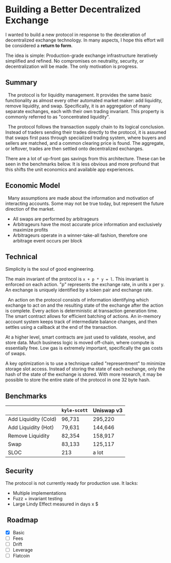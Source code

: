 # Building a Better Decentralized Exchange

I wanted to build a new protocol in response to the deceleration of decentralized exchange technology. In many aspects, I hope this effort will be considered a **return to form**.

The idea is simple: Production-grade exchange infrastructure iteratively simplified and refined. No compromises on neutrality, security, or decentralization will be made. The only motivation is progress.

## Summary

  The protocol is for liquidity management. It provides the same basic functionality as almost every other automated market maker: add liquidity, remove liquidity, and swap. Specifically, it is an aggregation of many separate exchanges, each with their own trading invariant. This property is commonly referred to as "concentrated liquidity".

   The protocol follows the transaction supply chain to its logical conclusion. Instead of traders sending their trades directly to the protocol, it is assumed that swaps first pass through specialized trading system, where buyers and sellers are matched, and a common clearing price is found. The aggregate, or leftover, trades are then settled onto decentralized exchanges.  

There are a lot of up-front gas savings from this architecture. These can be seen in the benchmarks below. It is less obvious and more profound that this shifts the unit economics and available app experiences. 

## Economic Model

  Many assumptions are made about the information and motivation of interacting accounts. Some may not be true today, but represent the future direction of the market.

- All swaps are performed by arbitrageurs 
- Arbitrageurs have the most accurate price information and exclusively maximize profits
- Arbitrageurs operate in a winner-take-all fashion, therefore one arbitrage event occurs per block 

## Technical

Simplicity is the soul of good engineering. 

The main invariant of the protocol is `x + p * y = l`. This invariant is enforced on each action. "p" represents the exchange rate, in units x per y. An exchange is uniquely identified by a token pair and exchange rate.

  An action on the protocol consists of information identifying which exchange to act on and the resulting state of the exchange after the action is complete.  Every action is deterministic at transaction generation time. The smart contract allows for efficient batching of actions. An in-memory account system keeps track of intermediate balance changes, and then settles using a callback at the end of the transaction.  

At a higher level, smart contracts are just used to validate, resolve, and store data. Much business logic is moved off-chain, where compute is essentially free. Low gas is extremely important, specifically the gas costs of swaps.

A key optimization is to use a technique called "representment" to minimize storage slot access. Instead of storing the state of each exchange, only the hash of the state of the exchange is stored. With more research, it may be possible to store the entire state of the protocol in one 32 byte hash.

## Benchmarks

|                      | `kyle-scott` | Uniswap v3 |
|----------------------|--------------|------------|
| Add Liquidity (Cold) |       96,731 |    295,220 |
| Add Liquidity (Hot)  |       79,631 |    144,646 |
| Remove Liquidity     |       82,354 |    158,917 |
| Swap                 |       83,133 |    125,117 |
| SLOC                 |          213 |      a lot | 

## Security

The protocol is not currently ready for production use. It lacks:

- Multiple implementations
- Fuzz + invariant testing
- Large Lindy Effect measured in days x $

##  Roadmap

- [x] Basic
- [ ] Fees
- [ ] Drift
- [ ] Leverage
- [ ] Flatcoin
